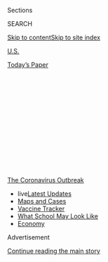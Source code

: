 <div id="app">

<div>

<div>

<div>

<div class="NYTAppHideMasthead css-1q2w90k e1suatyy0">

<div class="section css-ui9rw0 e1suatyy2">

<div class="css-eph4ug er09x8g0">

<div class="css-6n7j50">

</div>

<span class="css-1dv1kvn">Sections</span>

<div class="css-10488qs">

<span class="css-1dv1kvn">SEARCH</span>

</div>

[Skip to content](#site-content)[Skip to site
index](#site-index)

</div>

<div id="masthead-section-label" class="css-1wr3we4 eaxe0e00">

[U.S.](https://www.nytimes.com/section/us)

</div>

<div class="css-10698na e1huz5gh0">

</div>

</div>

<div id="masthead-bar-one" class="section hasLinks css-15hmgas e1csuq9d3">

<div class="css-uqyvli e1csuq9d0">

</div>

<div class="css-1uqjmks e1csuq9d1">

</div>

<div class="css-9e9ivx">

[](https://myaccount.nytimes.com/auth/login?response_type=cookie&client_id=vi)

</div>

<div class="css-1bvtpon e1csuq9d2">

[Today’s
Paper](https://www.nytimes.com/section/todayspaper)

</div>

</div>

</div>

</div>

<div data-aria-hidden="false">

<div id="site-content" data-role="main">

<div>

<div class="css-1aor85t" style="opacity:0.000000001;z-index:-1;visibility:hidden">

<div class="css-1hqnpie">

<div class="css-epjblv">

<span class="css-17xtcya">[U.S.](/section/us)</span><span class="css-x15j1o">|</span><span class="css-fwqvlz">Hurricane
Hanna Hits Texas Region Struggling With
Coronavirus</span>

</div>

<div class="css-k008qs">

<div class="css-1iwv8en">

<span class="css-18z7m18"></span>

<div>

</div>

</div>

<span class="css-1n6z4y">https://nyti.ms/3hG7lRL</span>

<div class="css-1705lsu">

<div class="css-4xjgmj">

<div class="css-4skfbu" data-role="toolbar" data-aria-label="Social Media Share buttons, Save button, and Comments Panel with current comment count" data-testid="share-tools">

  - 
  - 
  - 
  - 
    
    <div class="css-6n7j50">
    
    </div>

  - 

</div>

</div>

</div>

</div>

</div>

</div>

<div id="NYT_TOP_BANNER_REGION" class="css-13pd83m">

<div>

<div id="styln-prism-menu-1592847958612" class="section interactive-content interactive-size-medium css-1edisqu">

<div class="css-17ih8de interactive-body">

<div id="scroll-container" class="css-1gj85ro">

[<span class="styln-title-wrap"><span class="css-1pje3qr">The
Coronavirus</span><span class="css-1pje3qr">
Outbreak</span></span>](https://www.nytimes.com/news-event/coronavirus?action=click&pgtype=Article&state=default&region=TOP_BANNER&context=storylines_menu)

  - <span class="css-kqxiym" data-emphasize="true">live</span>[Latest
    Updates](https://www.nytimes.com/2020/08/01/world/coronavirus-covid-19.html?action=click&pgtype=Article&state=default&region=TOP_BANNER&context=storylines_menu)
  - [Maps and
    Cases](https://www.nytimes.com/interactive/2020/us/coronavirus-us-cases.html?action=click&pgtype=Article&state=default&region=TOP_BANNER&context=storylines_menu)
  - [Vaccine
    Tracker](https://www.nytimes.com/interactive/2020/science/coronavirus-vaccine-tracker.html?action=click&pgtype=Article&state=default&region=TOP_BANNER&context=storylines_menu)
  - [What School May Look
    Like](https://www.nytimes.com/interactive/2020/07/29/us/schools-reopening-coronavirus.html?action=click&pgtype=Article&state=default&region=TOP_BANNER&context=storylines_menu)
  - [Economy](https://www.nytimes.com/live/2020/07/31/business/stock-market-today-coronavirus?action=click&pgtype=Article&state=default&region=TOP_BANNER&context=storylines_menu)

</div>

</div>

</div>

</div>

</div>

<div id="top-wrapper" class="css-1sy8kpn">

<div id="top-slug" class="css-l9onyx">

Advertisement

</div>

[Continue reading the main
story](#after-top)

<div class="ad top-wrapper" style="text-align:center;height:100%;display:block;min-height:250px">

<div id="top" class="place-ad" data-position="top" data-size-key="top">

</div>

</div>

<div id="after-top">

</div>

</div>

<div>

<div id="sponsor-wrapper" class="css-1hyfx7x">

<div id="sponsor-slug" class="css-19vbshk">

Supported by

</div>

[Continue reading the main
story](#after-sponsor)

<div id="sponsor" class="ad sponsor-wrapper" style="text-align:center;height:100%;display:block">

</div>

<div id="after-sponsor">

</div>

</div>

<div class="css-186x18t">

</div>

<div class="css-1vkm6nb ehdk2mb0">

# Hurricane Hanna Hits Texas Region Struggling With Coronavirus

</div>

Some of the communities in the storm’s path have seen a sudden spike in
Covid-19 cases and hospitalizations as Texas has become one of the
largest hot spots in the country.

![<span class="css-16f3y1r e13ogyst0">Hanna flooded sections of Corpus
Christi after hitting southeast Texas as a Category 1 hurricane on
Saturday before weakening to a tropical storm
overnight.</span><span class="css-cch8ym"><span class="css-1dv1kvn">Credit</span><span class="css-cnj6d5 e1z0qqy90" itemprop="copyrightHolder"><span class="css-1ly73wi e1tej78p0">Credit...</span><span>Tamir
Kalifa for The New York
Times</span></span></span>](https://static01.nyt.com/images/2020/08/25/us/25texas-storm-01/merlin_174953031_6ed6baf2-fb72-498f-905e-ffa0a165d14e-videoSixteenByNine3000.jpg)

<div class="css-18e8msd">

<div class="css-vp77d3 epjyd6m0">

<div class="css-1baulvz">

By [<span class="css-1baulvz" itemprop="name">Edgar
Sandoval</span>](https://www.nytimes.com/by/edgar-sandoval),
[<span class="css-1baulvz" itemprop="name">Nicholas
Bogel-Burroughs</span>](https://www.nytimes.com/by/nicholas-bogel-burroughs)
and [<span class="css-1baulvz last-byline" itemprop="name">Manny
Fernandez</span>](https://www.nytimes.com/by/manny-fernandez)

</div>

</div>

  - 
    
    <div class="css-ld3wwf e16638kd2">
    
    Published July 25, 2020Updated July 26,
    2020
    
    </div>

  - 
    
    <div class="css-4xjgmj">
    
    <div class="css-pvvomx" data-role="toolbar" data-aria-label="Social Media Share buttons, Save button, and Comments Panel with current comment count" data-testid="share-tools">
    
      - 
      - 
      - 
      - 
        
        <div class="css-6n7j50">
        
        </div>
    
      - 
    
    </div>
    
    </div>

</div>

</div>

<div class="section meteredContent css-1r7ky0e" name="articleBody" itemprop="articleBody">

<div class="css-1fanzo5 StoryBodyCompanionColumn">

<div class="css-53u6y8">

CORPUS CHRISTI, Texas — Already battered by the coronavirus pandemic,
southeast Texas faced a new but no less frightening foe on Saturday, as
Hurricane Hanna slammed the coast with heavy rains and powerful winds.

Hanna strengthened from a tropical storm to a Category 1 hurricane on
Saturday, becoming the first
[hurricane](https://www.nytimes.com/2020/07/26/us/hurricane-douglas-hawaii.html)
to hit the southern coastal region of Texas since Hurricane Harvey
struck the area in August 2017 and caused the worst rainstorm in United
States history.

Hanna’s eye made landfall on Padre Island, about 60 miles north of the
U.S.-Mexico border, at about 5 p.m. on Saturday, with winds of 90 m.p.h.
As the National Weather Service
[warned](https://forecast.weather.gov/showsigwx.php?warnzone=TXZ242&warncounty=TXC273&firewxzone=TXZ242&local_place1=3%20Miles%20NNE%20Kingsville,%20Naval%20Air%20Station%20TX&product1=Hurricane+Warning#.XxxWW55KjIV)
that the strong winds could peel roofs from homes, mangle trees and
cause power failures, mayors and local officials turned from one crisis
mode to another.

</div>

</div>

<div class="css-1fanzo5 StoryBodyCompanionColumn">

<div class="css-53u6y8">

The cities and counties in the path of Hanna are some of the same
communities that have seen a sudden spike in Covid-19 cases and
hospitalizations as Texas has [become one of the largest hot spots in
the
country](https://www.nytimes.com/interactive/2020/us/texas-coronavirus-cases.html).
In a state that is no stranger to bad weather, the typical
hurricane-prep ritual was altered by social distancing and face
coverings, with fever checks required to enter officials’ news briefings
and sandbag distribution provided by workers who covered their faces in
masks and
bandannas.

</div>

</div>

<div class="css-1sngw6j">

[](https://www.nytimes.com/interactive/2020/07/25/us/hurricane-hanna-tracker-map.html)

<div class="css-1eoytci">

![](https://static01.nyt.com/images/2020/07/25/us/hurricane-hanna-tracker-map-promo-1595693859974/hurricane-hanna-tracker-map-promo-1595693859974-articleLarge-v4.jpg)

</div>

<div class="css-1rha1bf">

## Live Hurricane Hanna Tracking Map

The storm made landfall Saturday afternoon on the southern coast of
Texas.

</div>

</div>

<div class="css-1fanzo5 StoryBodyCompanionColumn">

<div class="css-53u6y8">

When natural disasters strike, swift and effective disaster response by
local, state and federal officials has always been difficult. The
pandemic has made it even harder.

“Hurricanes can be deadly events,” Gov. Greg Abbott said at a news
conference on Saturday afternoon. “We cannot allow this hurricane to
lead to a more catastrophically deadly event by stoking additional
spread of Covid-19.”

Mr. Abbott said he was issuing a disaster declaration for 32 counties.
Chief W. Nim Kidd of the Texas Division of Emergency Management said the
Freeman Coliseum in San Antonio, usually used for concerts, rodeos and
other events, would be converted into a reception center for people who
had fled their homes. San Antonio officials were quick to make clear
that the arena was not serving as a shelter, but only as a location
where evacuees would be given vouchers to stay at hotels in the area.

</div>

</div>

<div class="css-79elbk" data-testid="photoviewer-wrapper">

<div class="css-z3e15g" data-testid="photoviewer-wrapper-hidden">

</div>

<div class="css-1a48zt4 ehw59r15" data-testid="photoviewer-children">

![<span class="css-16f3y1r e13ogyst0" data-aria-hidden="true">By early
Saturday evening, a storm surge slammed the city’s Art Museum of South
Texas. City employees work to place sandbags at an entrance to the
museum.</span><span class="css-cnj6d5 e1z0qqy90" itemprop="copyrightHolder"><span class="css-1ly73wi e1tej78p0">Credit...</span><span>Tamir
Kalifa for The New York
Times</span></span>](https://static01.nyt.com/images/2020/08/25/us/25texas-storm-02/merlin_174953025_58751658-ae4b-45e5-91e4-e99e70a82516-articleLarge.jpg?quality=75&auto=webp&disable=upscale)

</div>

</div>

<div class="css-1fanzo5 StoryBodyCompanionColumn">

<div class="css-53u6y8">

It was another example of how social distancing is changing where, when
and how emergency shelters operate. Officials in California announced
recently that the coronavirus was affecting their wildfire preparations,
including by having fewer inmates available to assist because of
infections and quarantines. But there have been unexpected benefits,
too. In late March, a destructive tornado tore through Jonesboro, Ark.,
and the heart of its commercial district, but [not a single person
died](https://www.nytimes.com/2020/03/29/us/tornado-coronavirus-arkansas.html),
in part because businesses were closed and residents were already
sheltered at home from the
virus.

<div id="NYT_MAIN_CONTENT_1_REGION" class="css-9tf9ac">

<div>

<div id="styln-covid-updates-world" class="section interactive-content interactive-size-medium css-1ftcdic">

<div class="css-17ih8de interactive-body">

<div id="styln-briefing-block" data-asset-id="QXJ0aWNsZTpueXQ6Ly9hcnRpY2xlLzhiMjRmNTQ0LWVhMmUtNTlmNC1hMDZiLTM0YWI3YTlmN2E4YQ==">

<div class="briefing-block-header-section">

# [Latest Updates: Global Coronavirus Outbreak](https://www.nytimes.com/2020/08/01/world/coronavirus-covid-19.html?action=click&pgtype=Article&state=default&region=MAIN_CONTENT_1&context=storylines_live_updates)

<div class="briefing-block-ts">

Updated 2020-08-02T07:42:09.613Z

</div>

</div>

  - [The U.S. reels as July cases more than double the total of any
    other
    month.](https://www.nytimes.com/2020/08/01/world/coronavirus-covid-19.html?action=click&pgtype=Article&state=default&region=MAIN_CONTENT_1&context=storylines_live_updates#link-34047410)
  - [Top U.S. officials work to break an impasse over the federal
    jobless
    benefit.](https://www.nytimes.com/2020/08/01/world/coronavirus-covid-19.html?action=click&pgtype=Article&state=default&region=MAIN_CONTENT_1&context=storylines_live_updates#link-780ec966)
  - [Its outbreak untamed, Melbourne goes into even greater
    lockdown.](https://www.nytimes.com/2020/08/01/world/coronavirus-covid-19.html?action=click&pgtype=Article&state=default&region=MAIN_CONTENT_1&context=storylines_live_updates#link-2bc8948)

<div class="briefing-block-footer">

<div class="briefing-block-footer-meta">

[See more
updates](https://www.nytimes.com/2020/08/01/world/coronavirus-covid-19.html?action=click&pgtype=Article&state=default&region=MAIN_CONTENT_1&context=storylines_live_updates)

</div>

<div class="briefing-block-briefinglinks">

<span>More live coverage:</span>
[Markets](https://www.nytimes.com/live/2020/07/31/business/stock-market-today-coronavirus?action=click&pgtype=Article&state=default&region=MAIN_CONTENT_1&context=storylines_live_updates)

</div>

</div>

</div>

</div>

</div>

</div>

</div>

As Hanna’s outer bands reached Nueces County, which includes Corpus
Christi and has had nearly 2,000 new virus cases and 47 deaths in the
past seven days alone, officials<span class="css-8l6xbc evw5hdy0">
</span>reminded residents fleeing low-lying areas to bring their face
masks with them.

“We’re riding two horses right now, so be sure to take care of what
keeps you safe through the Covid experience,” Mayor Joe McComb of Corpus
Christi said at a news conference on Friday. Moments later, a woman in a
mask and gloves carefully wiped down the podium to sanitize it before
the city manager stepped forward.

On Saturday, the mayor told reporters that people who had welcomed
friends or relatives into their homes to ride out the hurricane should
wear masks while indoors. “Wear the mask in the house,” Mr. McComb said.
“I know that probably sounds kind of crazy, but keeping safe sounds
pretty good.”

The mayor’s message to the public on Saturday was simple: Keep doing
what you have been doing during the pandemic — stay at
home.

</div>

</div>

<div class="css-79elbk" data-testid="photoviewer-wrapper">

<div class="css-z3e15g" data-testid="photoviewer-wrapper-hidden">

</div>

<div class="css-1a48zt4 ehw59r15" data-testid="photoviewer-children">

<div class="css-1xdhyk6 erfvjey0">

<span class="css-1ly73wi e1tej78p0">Image</span>

<div class="css-zjzyr8">

<div data-testid="lazyimage-container" style="height:257.77777777777777px">

</div>

</div>

</div>

<span class="css-16f3y1r e13ogyst0" data-aria-hidden="true">The storm
arrived in Corpus Christi on Saturday morning with light rain and
strengthening wind that rattled windows and threatened to uproot swaying
palm trees.
</span><span class="css-cnj6d5 e1z0qqy90" itemprop="copyrightHolder"><span class="css-1ly73wi e1tej78p0">Credit...</span><span>Tamir
Kalifa for The New York Times</span></span>

</div>

</div>

<div class="css-1fanzo5 StoryBodyCompanionColumn">

<div class="css-53u6y8">

“I know we’ve been staying at home for five months because of the
corona,” Mr. McComb said, adding, “And so staying home doesn’t sound
real popular, but right now this is a real important matter.”

</div>

</div>

<div class="css-1fanzo5 StoryBodyCompanionColumn">

<div class="css-53u6y8">

The rise in cases in Nueces County was fueled, in part, by visitors from
Houston and elsewhere who [flocked to its
beaches](https://www.nytimes.com/2020/07/11/us/coronavirus-texas-corpus-christi.html)
when it had a low case count. More than 10,000 people in Nueces County
have [been infected with the
virus](https://www.nytimes.com/interactive/2020/us/texas-coronavirus-cases.html).
At least 129 people have died, and 430 people were being treated in
hospitals on Friday, the highest total since the pandemic began.

The storm arrived in Corpus Christi on Saturday morning with light rain
and strengthening wind that rattled windows and threatened to uproot
swaying palm trees.<span class="css-8l6xbc evw5hdy0"> </span>

By early Saturday evening, a storm surge slammed the city’s Art Museum
of South Texas, which faces the bay, drawing dozens of concerned
onlookers.

“They have art from all over the world,” said Andrew Gonzalez,
30,<span class="css-8l6xbc evw5hdy0"> </span>who used his cellphone to
record the rising waters splashing around the museum’s lower levels. “I
hope they removed all the art from the first floor to the upper floors
before the storm got here.”

Webb County, which includes the border city of Laredo and is about 150
miles inland from Corpus Christi, has [traditionally provided
shelter](https://www.lmtonline.com/local/article/City-officials-About-150-Hurricane-Harvey-11960437.php)
to people fleeing the Texas coast, as it did for hundreds of people
during the devastation that Harvey wrought along the coastline in
2017.

</div>

</div>

<div class="css-79elbk" data-testid="photoviewer-wrapper">

<div class="css-z3e15g" data-testid="photoviewer-wrapper-hidden">

</div>

<div class="css-1a48zt4 ehw59r15" data-testid="photoviewer-children">

<div class="css-1xdhyk6 erfvjey0">

<span class="css-1ly73wi e1tej78p0">Image</span>

<div class="css-zjzyr8">

<div data-testid="lazyimage-container" style="height:257.77777777777777px">

</div>

</div>

</div>

<span class="css-16f3y1r e13ogyst0" data-aria-hidden="true">Hurricane
Hanna was not expected to be nearly as devastating as Hurricane Harvey,
but the unease grew as the hurricane gathered strength on Saturday.
</span><span class="css-cnj6d5 e1z0qqy90" itemprop="copyrightHolder"><span class="css-1ly73wi e1tej78p0">Credit...</span><span>Tamir
Kalifa for The New York Times</span></span>

</div>

</div>

<div class="css-1fanzo5 StoryBodyCompanionColumn">

<div class="css-53u6y8">

On Saturday, officials were grappling with how to handle a potential
influx of evacuees without worsening the spread of the coronavirus,
which has surged there in recent weeks. More than a quarter of Webb
County’s nearly 5,000 cases have come in just the past week, during
which 38 people died from the virus.

</div>

</div>

<div class="css-1fanzo5 StoryBodyCompanionColumn">

<div class="css-53u6y8">

Tano E. Tijerina, the county executive, said that if evacuees came to
the area, officials would take their temperatures, provide them with
protective gear and try to separate people with virus symptoms from
those who appeared healthy.

“We’re going to do whatever we can to help anyone, that’s with Covid or
without Covid,” Mr. Tijerina said. “We’re taking a risk, but we’re being
neighborly and we’re never going to turn people
away.”

<div id="NYT_MAIN_CONTENT_3_REGION" class="css-9tf9ac">

<div>

<div id="styln-prism-freeform-1594220623585" class="section interactive-content interactive-size-medium css-1ftcdic">

<div class="css-17ih8de interactive-body">

<div id="prism-freeform-block-62021" class="css-19mumt8" data-role="complementary" data-storyline="The Coronavirus Outbreak" data-truncated="true" tabindex="0">

<div class="css-a8d9oz">

<div class="css-eb027h">

[](https://www.nytimes.com/news-event/coronavirus?action=click&pgtype=Article&state=default&region=MAIN_CONTENT_3&context=storylines_faq)

### The Coronavirus Outbreak ›

#### Frequently Asked Questions

Updated July 27, 2020

  - #### Should I refinance my mortgage?
    
      - [It could be a good
        idea,](https://www.nytimes.com/article/coronavirus-money-unemployment.html?action=click&pgtype=Article&state=default&region=MAIN_CONTENT_3&context=storylines_faq)
        because mortgage rates have [never been
        lower.](https://www.nytimes.com/2020/07/16/business/mortgage-rates-below-3-percent.html?action=click&pgtype=Article&state=default&region=MAIN_CONTENT_3&context=storylines_faq)
        Refinancing requests have pushed mortgage applications to some
        of the highest levels since 2008, so be prepared to get in line.
        But defaults are also up, so if you’re thinking about buying a
        home, be aware that some lenders have tightened their standards.

  - #### What is school going to look like in September?
    
      - It is unlikely that many schools will return to a normal
        schedule this fall, requiring the grind of [online
        learning](https://www.nytimes.com/2020/06/05/us/coronavirus-education-lost-learning.html?action=click&pgtype=Article&state=default&region=MAIN_CONTENT_3&context=storylines_faq),
        [makeshift child
        care](https://www.nytimes.com/2020/05/29/us/coronavirus-child-care-centers.html?action=click&pgtype=Article&state=default&region=MAIN_CONTENT_3&context=storylines_faq)
        and [stunted
        workdays](https://www.nytimes.com/2020/06/03/business/economy/coronavirus-working-women.html?action=click&pgtype=Article&state=default&region=MAIN_CONTENT_3&context=storylines_faq)
        to continue. California’s two largest public school districts —
        Los Angeles and San Diego — said on July 13, that [instruction
        will be remote-only in the
        fall](https://www.nytimes.com/2020/07/13/us/lausd-san-diego-school-reopening.html?action=click&pgtype=Article&state=default&region=MAIN_CONTENT_3&context=storylines_faq),
        citing concerns that surging coronavirus infections in their
        areas pose too dire a risk for students and teachers. Together,
        the two districts enroll some 825,000 students. They are the
        largest in the country so far to abandon plans for even a
        partial physical return to classrooms when they reopen in
        August. For other districts, the solution won’t be an
        all-or-nothing approach. [Many
        systems](https://bioethics.jhu.edu/research-and-outreach/projects/eschool-initiative/school-policy-tracker/),
        including the nation’s largest, New York City, are devising
        [hybrid
        plans](https://www.nytimes.com/2020/06/26/us/coronavirus-schools-reopen-fall.html?action=click&pgtype=Article&state=default&region=MAIN_CONTENT_3&context=storylines_faq)
        that involve spending some days in classrooms and other days
        online. There’s no national policy on this yet, so check with
        your municipal school system regularly to see what is happening
        in your community.

  - #### Is the coronavirus airborne?
    
      - The coronavirus [can stay aloft for hours in tiny droplets in
        stagnant
        air](https://www.nytimes.com/2020/07/04/health/239-experts-with-one-big-claim-the-coronavirus-is-airborne.html?action=click&pgtype=Article&state=default&region=MAIN_CONTENT_3&context=storylines_faq),
        infecting people as they inhale, mounting scientific evidence
        suggests. This risk is highest in crowded indoor spaces with
        poor ventilation, and may help explain super-spreading events
        reported in meatpacking plants, churches and restaurants. [It’s
        unclear how often the virus is
        spread](https://www.nytimes.com/2020/07/06/health/coronavirus-airborne-aerosols.html?action=click&pgtype=Article&state=default&region=MAIN_CONTENT_3&context=storylines_faq)
        via these tiny droplets, or aerosols, compared with larger
        droplets that are expelled when a sick person coughs or sneezes,
        or transmitted through contact with contaminated surfaces, said
        Linsey Marr, an aerosol expert at Virginia Tech. Aerosols are
        released even when a person without symptoms exhales, talks or
        sings, according to Dr. Marr and more than 200 other experts,
        who [have outlined the evidence in an open letter to the World
        Health
        Organization](https://academic.oup.com/cid/article/doi/10.1093/cid/ciaa939/5867798).

  - #### What are the symptoms of coronavirus?
    
      - Common symptoms [include fever, a dry cough, fatigue and
        difficulty breathing or shortness of
        breath.](https://www.nytimes.com/article/symptoms-coronavirus.html?action=click&pgtype=Article&state=default&region=MAIN_CONTENT_3&context=storylines_faq)
        Some of these symptoms overlap with those of the flu, making
        detection difficult, but runny noses and stuffy sinuses are less
        common. [The C.D.C. has
        also](https://www.nytimes.com/2020/04/27/health/coronavirus-symptoms-cdc.html?action=click&pgtype=Article&state=default&region=MAIN_CONTENT_3&context=storylines_faq)
        added chills, muscle pain, sore throat, headache and a new loss
        of the sense of taste or smell as symptoms to look out for. Most
        people fall ill five to seven days after exposure, but symptoms
        may appear in as few as two days or as many as 14 days.

  - #### Does asymptomatic transmission of Covid-19 happen?
    
      - So far, the evidence seems to show it does. A widely cited
        [paper](https://www.nature.com/articles/s41591-020-0869-5)
        published in April suggests that people are most infectious
        about two days before the onset of coronavirus symptoms and
        estimated that 44 percent of new infections were a result of
        transmission from people who were not yet showing symptoms.
        Recently, a top expert at the World Health Organization stated
        that transmission of the coronavirus by people who did not have
        symptoms was “very rare,” [but she later walked back that
        statement.](https://www.nytimes.com/2020/06/09/world/coronavirus-updates.html?action=click&pgtype=Article&state=default&region=MAIN_CONTENT_3&context=storylines_faq#link-1f302e21)

<div id="styln-survey-component-62021" class="styln-survey-component" data-surveyname="faq" data-surveystoryline="coronavirus">

</div>

</div>

<div class="css-6mllg9">

</div>

<div class="css-pmm6ed">

<span class="css-5gimkt"></span>

</div>

</div>

</div>

</div>

</div>

</div>

</div>

He said that schools, community centers and even the county fairgrounds
could serve as shelters if necessary. He said the daily coronavirus
reports were increasingly dire, with four or five people dying each day.

“We’re going to get through it — it’s just a matter of how,” Mr.
Tijerina said of the dual threat of the virus and the hurricane.

Hanna, in some ways, provided echoes of its destructive predecessor,
Hurricane Harvey.

Hanna was set to strike to the south of Corpus Christi; Harvey hit to
the northeast, near the bay town of Rockport. Hanna was expected to make
landfall on Saturday, exactly one month before the third anniversary of
Harvey, which first hit Rockport on Aug. 25, 2017.

Harvey was one of the worst disasters in American history, causing $125
billion in damage in Texas with winds at 130 m.p.h. and record-breaking
flooding. More than 100 people died [directly and
indirectly](https://www.nhc.noaa.gov/data/tcr/AL092017_Harvey.pdf) from
Harvey, officials said. More than a quarter of a million homes were
damaged and another nearly 16,000 were
destroyed.

</div>

</div>

<div class="css-79elbk" data-testid="photoviewer-wrapper">

<div class="css-z3e15g" data-testid="photoviewer-wrapper-hidden">

</div>

<div class="css-1a48zt4 ehw59r15" data-testid="photoviewer-children">

<div class="css-1xdhyk6 erfvjey0">

<span class="css-1ly73wi e1tej78p0">Image</span>

<div class="css-zjzyr8">

<div data-testid="lazyimage-container" style="height:257.77777777777777px">

</div>

</div>

</div>

<span class="css-16f3y1r e13ogyst0" data-aria-hidden="true">Waves
crashing against the Padre Island seawall in Corpus Christi, Texas, on
Saturday.</span><span class="css-cnj6d5 e1z0qqy90" itemprop="copyrightHolder"><span class="css-1ly73wi e1tej78p0">Credit...</span><span>Tamir
Kalifa for The New York Times</span></span>

</div>

</div>

<div class="css-1fanzo5 StoryBodyCompanionColumn">

<div class="css-53u6y8">

Hanna was not expected to be nearly as devastating, but the unease grew
as the hurricane gathered strength on Saturday.

Corpus Christi residents who live on the coastline of scenic Whitecap
Beach kept a watchful eye on the swelling sea waters threatening their
condominiums. On Saturday afternoon, a woman on the beach fought the
full force of the wind to take a photograph of the rising tide, but
quickly turned around when the water rose to her waist. Other residents
nervously watched from a boardwalk, and waited.

“These are pretty impressive, aggressive waves,” said Zack Smith, 36, as
he tried to stand still. “Once they start reaching my feet, then I’ll
leave. I don’t want to get hit by one of those and get washed out.”

The National Hurricane Center issued a hurricane warning for a swath of
Texas coast that spanned nearly 100 miles, from Port Mansfield to Port
Aransas. A storm surge warning reached even farther north, to about 75
miles south of Houston.

In addition to the wind, forecasters with the hurricane center said the
storm would bring up to a foot of rain over the weekend, with some
isolated areas getting up to 18 inches. The sudden downpour could lead
to “life-threatening flash flooding,” they said. Tornadoes could also
pose a threat on Saturday and overnight into Sunday over parts of the
coast.

“There could be damage to buildings and structures, especially if there
are any tornadoes,” said Brian Field, a forecaster at the National
Weather Service office in Corpus Christi.

Hanna is the eighth named storm of the Atlantic hurricane season, which
runs from June 1 to Nov. 30. In the Pacific Ocean, a Category 3
hurricane continued to churn toward Hawaii, although forecasters said
that hurricane, named Douglas, was likely to weaken significantly as it
got closer to the islands.

Edgar Sandoval reported from Corpus Christi, Texas, Nicholas
Bogel-Burroughs from New York and Manny Fernandez from Houston. Derrick
Bryson Taylor contributed reporting from New York and Marie Fazio from
Jacksonville, Fla.

</div>

</div>

<div>

</div>

</div>

<div>

</div>

<div>

</div>

<div>

</div>

<div>

<div id="bottom-wrapper" class="css-1ede5it">

<div id="bottom-slug" class="css-l9onyx">

Advertisement

</div>

[Continue reading the main
story](#after-bottom)

<div id="bottom" class="ad bottom-wrapper" style="text-align:center;height:100%;display:block;min-height:90px">

</div>

<div id="after-bottom">

</div>

</div>

</div>

</div>

</div>

## Site Index

<div>

</div>

## Site Information Navigation

  - [© <span>2020</span> <span>The New York Times
    Company</span>](https://help.nytimes.com/hc/en-us/articles/115014792127-Copyright-notice)

<!-- end list -->

  - [NYTCo](https://www.nytco.com/)
  - [Contact
    Us](https://help.nytimes.com/hc/en-us/articles/115015385887-Contact-Us)
  - [Work with us](https://www.nytco.com/careers/)
  - [Advertise](https://nytmediakit.com/)
  - [T Brand Studio](http://www.tbrandstudio.com/)
  - [Your Ad
    Choices](https://www.nytimes.com/privacy/cookie-policy#how-do-i-manage-trackers)
  - [Privacy](https://www.nytimes.com/privacy)
  - [Terms of
    Service](https://help.nytimes.com/hc/en-us/articles/115014893428-Terms-of-service)
  - [Terms of
    Sale](https://help.nytimes.com/hc/en-us/articles/115014893968-Terms-of-sale)
  - [Site
    Map](https://spiderbites.nytimes.com)
  - [Help](https://help.nytimes.com/hc/en-us)
  - [Subscriptions](https://www.nytimes.com/subscription?campaignId=37WXW)

</div>

</div>

</div>

</div>
